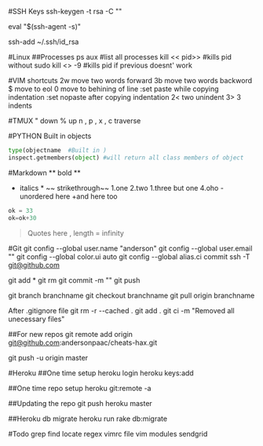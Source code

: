 #SSH Keys
ssh-keygen -t rsa -C ""

eval "$(ssh-agent -s)"

ssh-add ~/.ssh/id_rsa

#Linux
##Processes
ps aux #list all processes
kill << pid>> #kills pid without sudo
kill <<pid>> -9  #kills pid if previous doesnt' work



#VIM shortcuts
2w move two words forward
3b move two words backword
$ move to eol
0 move to behining of line
:set paste while copying indentation
:set nopaste after copying indentation
2< two unindent
3> 3 indents

#TMUX
" down
% up
n , p , x , c traverse

#PYTHON
Built in objects
```Python
type(objectname  #Built in )
inspect.getmembers(object) #will return all class members of object
```

#Markdown
** bold **
* italics *
~~ strikethrough~~
1.one
2.two
1.three but one
4.oho
-unordered here
+and here too
```python 
ok = 33
ok=ok+30
```
>Quotes here , length = infinity

#Git
git config --global user.name "anderson"
git config --global user.email ""
git config --global color.ui auto
git config --global alias.ci commit
ssh -T git@github.com


git add *
git rm 
git commit -m ""
git push

git branch branchname
git checkout branchname
git pull origin branchname

After .gitignore file
git rm -r --cached .
git add .
git ci -m "Removed all unecessary files"

##For new repos
git remote add origin git@github.com:andersonpaac/cheats-hax.git

git push -u origin master

#Heroku
##One time setup
heroku login
heroku keys:add

##One time repo setup
heroku git:remote -a <APPNAME>

##Updating the repo
git push heroku master

##Heroku db migrate
 heroku run rake db:migrate


#Todo
grep
find
locate
regex
vimrc file
vim modules
sendgrid
